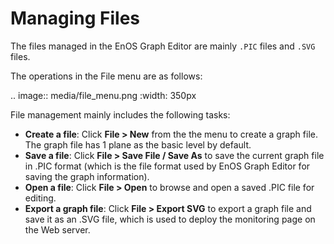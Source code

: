 # Managing Files

The files managed in the EnOS Graph Editor are mainly `.PIC` files and `.SVG` files.

The operations in the File menu are as follows:

.. image:: media/file_menu.png
   :width: 350px

File management mainly includes the following tasks:

- **Create a file**: Click **File > New** from the the menu to create a graph file. The graph file has 1 plane as the basic level by default.
- **Save a file**: Click **File > Save File / Save As** to save the current graph file in .PIC format (which is the file format used by EnOS Graph Editor for saving the graph information).
- **Open a file**: Click **File > Open** to browse and open a saved .PIC file for editing.
- **Export a graph file**: Click **File > Export SVG** to export a graph file and save it as an .SVG file, which is used to deploy the monitoring page on the Web server.
